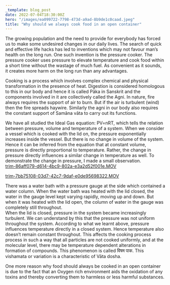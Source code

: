 ```yaml
---
_template: blog_post
date: 2022-07-04T18:30:00Z
hero: "/images/ea099722-7798-473d-a9ad-8b9de1c0caad.jpeg"
title: "Why should we always cook food in an open container"
---
```


The growing population and the need to provide for everybody has forced us to make some undesired changes in our daily lives. The search of quick and effective life hacks has led to inventions which may not favour man’s health on the long run. One such invention is the pressure cooker. The pressure cooker uses pressure to elevate temperature and cook food within a short time without the wastage of much fuel. As convenient as it sounds, it creates more harm on the long run than any advantages.

Cooking is a process which involves complex chemical and physical transformation in the presence of heat. Digestion is considered homologous to this in our body and hence it is called Pāka in Sanskrit and the components involved in it are collectively called the Agni. In nature, fire always requires the support of air to burn. But if the air is turbulent (wind) then the fire spreads haywire. Similarly the agni in our body also requires the constant support of Samāna vāta to carry out its functions.

We have all studied the Ideal Gas equation: PV=nRT, which tells the relation between pressure, volume and temperature of a system. When we consider a vessel which is cooked with the lid on, the pressure exponentially increases inside the vessel. But there is no change in volume of the system. Hence it can be inferred from the equation that at constant volume, pressure is directly proportional to temperature. Rather, the change in pressure directly influences a similar change in temperature as well. To demonstrate the change in pressure, I made a small observation.  
[trim-86aff079-d614-4bc9-802a-e3a2d52f001e.MOV](/images/trim-86aff079-d614-4bc9-802a-e3a2d52f001e.MOV "trim-86aff079-d614-4bc9-802a-e3a2d52f001e.MOV")

[trim-7bb75108-03d7-42c7-9daf-e0de95698322.MOV](/images/trim-7bb75108-03d7-42c7-9daf-e0de95698322.MOV "trim-7bb75108-03d7-42c7-9daf-e0de95698322.MOV")

There was a water bath with a pressure gauge at the side which contained a water column. When the water bath was heated with the lid closed, the water in the gauge level kept varying rapidly, moving up and down. But when it was heated with the lid open, the column of water in the gauge was completely still throughout.  
When the lid is closed, pressure in the system became increasingly turbulent. We can understand by this that the pressure was not uniform throughout the system. According to what we learnt above, pressure influences temperature directly in a closed system. Hence temperature also doesn’t remain constant throughout. This affects the cooking process process in such a way that all particles are not cooked uniformly, and at the molecular level, there may be temperature dependent alterations in formation of compounds. This phenomenon is called विषम पाक. This vishamata or variation is a characteristic of Vāta dosha.

One more reason why food should always be cooked in an open container is due to the fact that an Oxygen rich environment aids the oxidation of any toxins and thereby converting them to harmless or less harmful substances.
